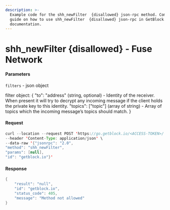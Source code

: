 ```yaml
---
description: >-
  Example code for the shh_newFilter  {disallowed} json-rpc method. Сomplete
  guide on how to use shh_newFilter  {disallowed} json-rpc in GetBlock.io Web3
  documentation.
---
```


# shh\_newFilter {disallowed} - Fuse Network

#### Parameters

`filters` - json object

filter object: { "to": "address" (string, optional) - Identity of the receiver. When present it will try to decrypt any incoming message if the client holds the private key to this identity. "topics": \["topic"] (array of string) - Array of topics which the incoming message’s topics should match. }

#### Request

```java
curl --location --request POST 'https://go.getblock.io/<ACCESS-TOKEN>/' \
--header 'Content-Type: application/json' \
--data-raw '{"jsonrpc": "2.0",
"method": "shh_newFilter",
"params": [null],
"id": "getblock.io"}'
```

#### Response

```java
{
    "result": "null",
    "id": "getblock.io",
    "status_code": 405,
    "message": "Method not allowed"
}
```
